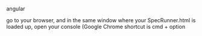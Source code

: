 angular


go to your browser, and in the same window where your SpecRunner.html is loaded up, open your console (Google Chrome shortcut is cmd + option





